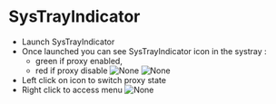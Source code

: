 # SysTrayIndicator

- Launch SysTrayIndicator
- Once launched you can see SysTrayIndicator icon in the systray :
  - green if proxy enabled,
  - red if proxy disable
![None](https://user-images.githubusercontent.com/17654421/53884794-a8658c00-401c-11e9-9ae7-accfac680a2e.png)
![None](https://user-images.githubusercontent.com/17654421/53884729-8c61ea80-401c-11e9-9c95-1e1d10fb56c0.png)
- Left click on icon to switch proxy state
- Right click to access menu
![None](https://user-images.githubusercontent.com/17654421/53884883-d0ed8600-401c-11e9-8787-554f7795e716.png)
